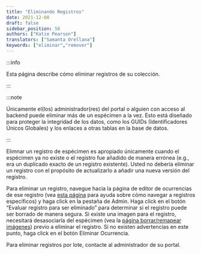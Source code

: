 ```yaml
---
title: "Eliminando Registros"
date: 2021-12-08
draft: false
sidebar_position: 58
authors: ["Katie Pearson"]
translators: ["Samanta Orellana"]
keywords: ["eliminar","remover"]
---
```


:::info

Esta página describe cómo eliminar registros de su colección.

:::

:::note

Únicamente el(los) administrador(res) del portal o alguien con acceso al backend puede eliminar más de un espécimen a la vez. Esto está diseñado para proteger la integridad de los datos, como los GUIDs (Identificadores Únicos Globales) y los enlaces a otras tablas en la base de datos.

:::

Elimnar un registro de espécimen es apropiado únicamente cuando el espécimen ya no existe o el registro fue añadido de manera errónea (e.g., era un duplicado exacto de un registro existente). Usted no debería eliminar un registro con el propósito de actualizarlo a añadir una nueva versión del registro.

Para eliminar un registro, navegue hacia la página de editor de ocurrencias de ese registro (vea [esta página](https://biokic.github.io/symbiota-docs/es/editor/edit/) para ayuda sobre cómo navegar a registros específicos) y haga click en la pestaña de Admin. Haga click en el botón “Evaluar registro para ser eliminado” para determinar si el registro puede ser borrado de manera segura. Si existe una imagen para el registro, necesitará desasociarla del espécimen (vea la [página borrar/remapear imágenes](https://biokic.github.io/symbiota-docs/es/editor/images/delete/)) previo a eliminar el registro. Si no existen advertencias en este punto, haga click en el botón Eliminar Ocurrencia.

Para eliminar registros por lote, contacte al administrador de su portal.
